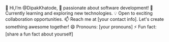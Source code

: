 👋 
    Hi,I’m @DipakKhatode,
👀 passionate about software development! 
🚀 Currently learning and exploring new technologies. 
💡 Open to exciting collaboration opportunities.
📫 Reach me at [your contact info]. Let's create something awesome together! 
😄 Pronouns: [your pronouns] 
⚡ Fun fact: [share a fun fact about yourself]
<!---
DipakKhatode/DipakKhatode is a ✨ special ✨ repository because its `README.md` (this file) appears on your GitHub profile.
You can click the Preview link to take a look at your changes.
--->
  
